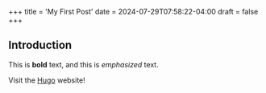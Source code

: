 +++
title = 'My First Post'
date = 2024-07-29T07:58:22-04:00
draft = false
+++
## Introduction

This is **bold** text, and this is *emphasized* text.

Visit the [Hugo](https://gohugo.io) website!
